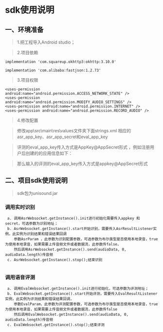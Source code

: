 # sdk使用说明

## 一、环境准备

> 1.把工程导入Android studio；

> 2.项目依赖

```
implementation 'com.squareup.okhttp3:okhttp:3.10.0'

implementation 'com.alibaba:fastjson:1.2.73'
```

> 3.项目权限

```
<uses-permission android:name="android.permission.ACCESS_NETWORK_STATE" />
<uses-permission android:name="android.permission.MODIFY_AUDIO_SETTINGS" />
<uses-permission android:name="android.permission.INTERNET" />
<uses-permission android:name="android.permission.RECORD_AUDIO" />
```

> 4.修改配置

> 修改app\src\main\res\values文件夹下面strings.xml 相应的asr_app_key、asr_app_secret和eval_app_key

> 评测的eval_app_key传入方式是AppKey@AppSecret形式 ，例如注册用户后创建的的应用信息如下：

> 那么输入的评测的eval_app_key传入方式是appkey@AppSecret形式

## 二、项目sdk使用说明

> sdk包为unisound.jar

### 调用实时识别

```
 a. 调用AsrWebsocket.getInstance().init进行初始化需要传入appkey 和 secret，可选参数为识别地址；
 b. AsrWebsocket.getInstance().start开始识别，需要传入AsrResultListener实例，此实例为识别结果和错误结果回调
    参数AsrParam ，此参数为识别配置参数，可选参数为布尔类型是否使用本地录音，true为使用本地录音，如果需要上传音频文件或者数据流，此参数传false，
    然后调用AsrWebsocket.getInstance().send(audioData, 0, audioData.length)传音频
 c. AsrWebsocket.getInstance().stop();结束识别
 
``` 
### 调用语音评测

```
 a. 调用EvalWebsocket.getInstance().init进行初始化，可选参数为评测地址；
 b. EvalWebsocket.getInstance().start开始评测，需要传入EvalResultListener实例，此实例为评测结果和错误结果回调，
    参数EvalParam，此参数为评测配置参数，可选参数为布尔类型是否使用本地录音，true为使用本地录音，如果需要上传音频文件或者数据流，此参数传false
    然后调用EvalWebsocket.getInstance().send(audioData, 0, audioData.length)传音频
 c. EvalWebsocket.getInstance().stop();结束评测
```
